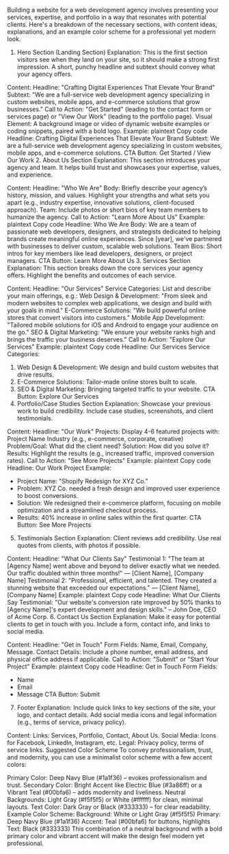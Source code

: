 Building a website for a web development agency involves presenting your services, expertise, and portfolio in a way that resonates with potential clients. Here's a breakdown of the necessary sections, with content ideas, explanations, and an example color scheme for a professional yet modern look.

1. Hero Section (Landing Section)
   Explanation:
   This is the first section visitors see when they land on your site, so it should make a strong first impression. A short, punchy headline and subtext should convey what your agency offers.

Content:
Headline: "Crafting Digital Experiences That Elevate Your Brand"
Subtext: "We are a full-service web development agency specializing in custom websites, mobile apps, and e-commerce solutions that grow businesses."
Call to Action: "Get Started" (leading to the contact form or services page) or "View Our Work" (leading to the portfolio page).
Visual Element: A background image or video of dynamic website examples or coding snippets, paired with a bold logo.
Example:
plaintext
Copy code
Headline: Crafting Digital Experiences That Elevate Your Brand
Subtext: We are a full-service web development agency specializing in custom websites, mobile apps, and e-commerce solutions.
CTA Button: Get Started / View Our Work 2. About Us Section
Explanation:
This section introduces your agency and team. It helps build trust and showcases your expertise, values, and experience.

Content:
Headline: "Who We Are"
Body: Briefly describe your agency’s history, mission, and values. Highlight your strengths and what sets you apart (e.g., industry expertise, innovative solutions, client-focused approach).
Team: Include photos or short bios of key team members to humanize the agency.
Call to Action: "Learn More About Us"
Example:
plaintext
Copy code
Headline: Who We Are
Body: We are a team of passionate web developers, designers, and strategists dedicated to helping brands create meaningful online experiences. Since [year], we've partnered with businesses to deliver custom, scalable web solutions.
Team Bios: Short intros for key members like lead developers, designers, or project managers.
CTA Button: Learn More About Us 3. Services Section
Explanation:
This section breaks down the core services your agency offers. Highlight the benefits and outcomes of each service.

Content:
Headline: "Our Services"
Service Categories: List and describe your main offerings, e.g.:
Web Design & Development: "From sleek and modern websites to complex web applications, we design and build with your goals in mind."
E-Commerce Solutions: "We build powerful online stores that convert visitors into customers."
Mobile App Development: "Tailored mobile solutions for iOS and Android to engage your audience on the go."
SEO & Digital Marketing: "We ensure your website ranks high and brings the traffic your business deserves."
Call to Action: "Explore Our Services"
Example:
plaintext
Copy code
Headline: Our Services
Service Categories:

1. Web Design & Development: We design and build custom websites that drive results.
2. E-Commerce Solutions: Tailor-made online stores built to scale.
3. SEO & Digital Marketing: Bringing targeted traffic to your website.
   CTA Button: Explore Our Services
4. Portfolio/Case Studies Section
   Explanation:
   Showcase your previous work to build credibility. Include case studies, screenshots, and client testimonials.

Content:
Headline: "Our Work"
Projects: Display 4-6 featured projects with:
Project Name
Industry (e.g., e-commerce, corporate, creative)
Problem/Goal: What did the client need?
Solution: How did you solve it?
Results: Highlight the results (e.g., increased traffic, improved conversion rates).
Call to Action: "See More Projects"
Example:
plaintext
Copy code
Headline: Our Work
Project Example:

- Project Name: "Shopify Redesign for XYZ Co."
- Problem: XYZ Co. needed a fresh design and improved user experience to boost conversions.
- Solution: We redesigned their e-commerce platform, focusing on mobile optimization and a streamlined checkout process.
- Results: 40% increase in online sales within the first quarter.
  CTA Button: See More Projects

5. Testimonials Section
   Explanation:
   Client reviews add credibility. Use real quotes from clients, with photos if possible.

Content:
Headline: "What Our Clients Say"
Testimonial 1: "The team at [Agency Name] went above and beyond to deliver exactly what we needed. Our traffic doubled within three months!" — [Client Name], [Company Name]
Testimonial 2: "Professional, efficient, and talented. They created a stunning website that exceeded our expectations." — [Client Name], [Company Name]
Example:
plaintext
Copy code
Headline: What Our Clients Say
Testimonial: "Our website's conversion rate improved by 50% thanks to [Agency Name]'s expert development and design skills." – John Doe, CEO of Acme Corp. 6. Contact Us Section
Explanation:
Make it easy for potential clients to get in touch with you. Include a form, contact info, and links to social media.

Content:
Headline: "Get in Touch"
Form Fields: Name, Email, Company, Message.
Contact Details: Include a phone number, email address, and physical office address if applicable.
Call to Action: "Submit" or "Start Your Project"
Example:
plaintext
Copy code
Headline: Get in Touch
Form Fields:

- Name
- Email
- Message
  CTA Button: Submit

7. Footer
   Explanation:
   Include quick links to key sections of the site, your logo, and contact details. Add social media icons and legal information (e.g., terms of service, privacy policy).

Content:
Links: Services, Portfolio, Contact, About Us.
Social Media: Icons for Facebook, LinkedIn, Instagram, etc.
Legal: Privacy policy, terms of service links.
Suggested Color Scheme
To convey professionalism, trust, and modernity, you can use a minimalist color scheme with a few accent colors:

Primary Color: Deep Navy Blue (#1a1f36) – evokes professionalism and trust.
Secondary Color: Bright Accent like Electric Blue (#3a86ff) or a Vibrant Teal (#00bfa6) – adds modernity and liveliness.
Neutral Backgrounds: Light Gray (#f5f5f5) or White (#ffffff) for clean, minimal layouts.
Text Color: Dark Gray or Black (#333333) – for clear readability.
Example Color Scheme:
Background: White or Light Gray (#f5f5f5)
Primary: Deep Navy Blue (#1a1f36)
Accent: Teal (#00bfa6) for buttons, highlights
Text: Black (#333333)
This combination of a neutral background with a bold primary color and vibrant accent will make the design feel modern yet professional.
